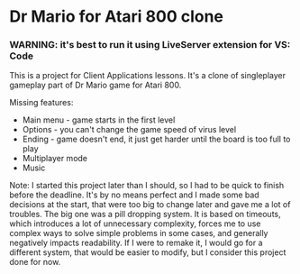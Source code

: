 # Dr Mario for Atari 800 clone
### WARNING: it's best to run it using LiveServer extension for VS: Code

This is a project for Client Applications lessons.
It's a clone of singleplayer gameplay part of Dr Mario game for Atari 800.

Missing features:
* Main menu - game starts in the first level
* Options - you can't change the game speed of virus level
* Ending - game doesn't end, it just get harder until the board is too full to play
* Multiplayer mode
* Music

Note: I started this project later than I should, so I had to be quick to finish before the deadline.
It's by no means perfect and I made some bad decisions at the start, that were too big to change later and gave me a lot of troubles.
The big one was a pill dropping system. It is based on timeouts, which introduces a lot of unnecessary complexity, forces me to use complex ways to solve simple problems in some cases, and generally negatively impacts readability.
If I were to remake it, I would go for a different system, that would be easier to modify, but I consider this project done for now.
